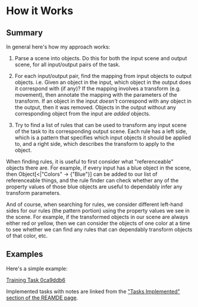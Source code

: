 # How it Works

## Summary

In general here's how my approach works:

1. Parse a scene into objects. Do this for both the input scene and output scene, for all input/output pairs of the task.

2. For each input/output pair, find the mapping from input objects to output objects. i.e. Given an object in the input, which object in the output does it correspond with (if any)? If the mapping involves a transform (e.g. movement), then annotate the mapping with the parameters of the transform. If an object in the input _doesn't_ correspond with any object in the output, then it was removed. Objects in the output without any corresponding object from the input are _added_ objects.

3. Try to find a list of rules that can be used to transform any input scene of the task to its corresponding output scene. Each rule has a left side, which is a pattern that specifies which input objects it should be applied to, and a right side, which describes the transform to apply to the object.

When finding rules, it is useful to first consider what "referenceable" objects there are. For example, if every input has a blue object in the scene, then Object[<|"Colors" -> {"Blue"}] can be added to our list of referenceable things, and the rule finder can check whether any of the property values of those blue objects are useful to dependably infer any transform parameters.

And of course, when searching for rules, we consider different left-hand sides for our rules (the pattern portion) using the property values we see in the scene. For example, if the transformed objects in our scene are always either red or yellow, then we can consider the objects of one color at a time to see whether we can find any rules that can dependably transform objects of that color, etc.

## Examples

Here's a simple example:

[Training Task 0ca9ddb6](TaskNotes/0ca9ddb6/notes.md)

Implemented tasks with notes are linked from the ["Tasks Implemented" section of the REAMDE page](README.md#tasks-implemented).